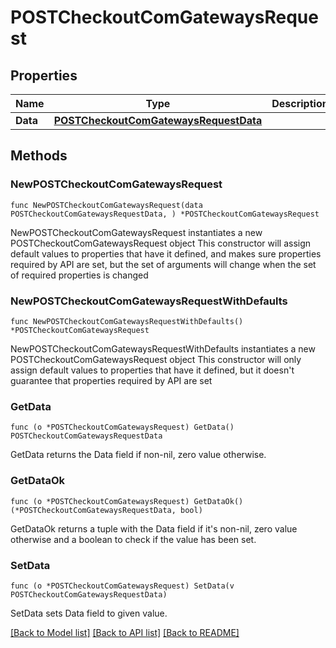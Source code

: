 # POSTCheckoutComGatewaysRequest

## Properties

Name | Type | Description | Notes
------------ | ------------- | ------------- | -------------
**Data** | [**POSTCheckoutComGatewaysRequestData**](POSTCheckoutComGatewaysRequestData.md) |  | 

## Methods

### NewPOSTCheckoutComGatewaysRequest

`func NewPOSTCheckoutComGatewaysRequest(data POSTCheckoutComGatewaysRequestData, ) *POSTCheckoutComGatewaysRequest`

NewPOSTCheckoutComGatewaysRequest instantiates a new POSTCheckoutComGatewaysRequest object
This constructor will assign default values to properties that have it defined,
and makes sure properties required by API are set, but the set of arguments
will change when the set of required properties is changed

### NewPOSTCheckoutComGatewaysRequestWithDefaults

`func NewPOSTCheckoutComGatewaysRequestWithDefaults() *POSTCheckoutComGatewaysRequest`

NewPOSTCheckoutComGatewaysRequestWithDefaults instantiates a new POSTCheckoutComGatewaysRequest object
This constructor will only assign default values to properties that have it defined,
but it doesn't guarantee that properties required by API are set

### GetData

`func (o *POSTCheckoutComGatewaysRequest) GetData() POSTCheckoutComGatewaysRequestData`

GetData returns the Data field if non-nil, zero value otherwise.

### GetDataOk

`func (o *POSTCheckoutComGatewaysRequest) GetDataOk() (*POSTCheckoutComGatewaysRequestData, bool)`

GetDataOk returns a tuple with the Data field if it's non-nil, zero value otherwise
and a boolean to check if the value has been set.

### SetData

`func (o *POSTCheckoutComGatewaysRequest) SetData(v POSTCheckoutComGatewaysRequestData)`

SetData sets Data field to given value.



[[Back to Model list]](../README.md#documentation-for-models) [[Back to API list]](../README.md#documentation-for-api-endpoints) [[Back to README]](../README.md)


